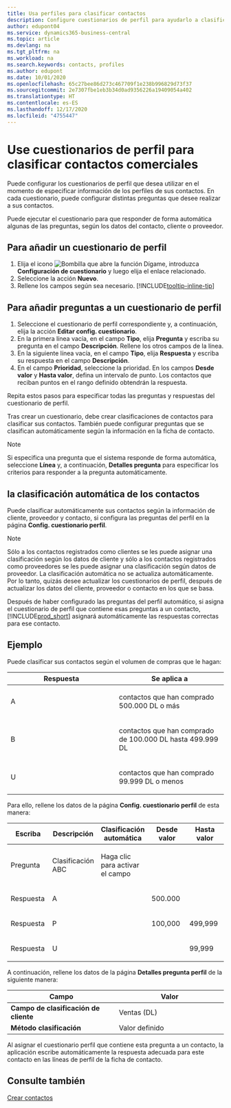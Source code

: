```yaml
---
title: Usa perfiles para clasificar contactos
description: Configure cuestionarios de perfil para ayudarlo a clasificar sus contactos comerciales
author: edupont04
ms.service: dynamics365-business-central
ms.topic: article
ms.devlang: na
ms.tgt_pltfrm: na
ms.workload: na
ms.search.keywords: contacts, profiles
ms.author: edupont
ms.date: 10/01/2020
ms.openlocfilehash: 65c27bee86d273c467709f1e238b996829d73f37
ms.sourcegitcommit: 2e7307fbe1eb3b34d0ad9356226a19409054a402
ms.translationtype: HT
ms.contentlocale: es-ES
ms.lasthandoff: 12/17/2020
ms.locfileid: "4755447"
---
```

# <a name="use-profile-questionnaires-to-classify-business-contacts"></a>Use cuestionarios de perfil para clasificar contactos comerciales
Puede configurar los cuestionarios de perfil que desea utilizar en el momento de especificar información de los perfiles de sus contactos. En cada cuestionario, puede configurar distintas preguntas que desee realizar a sus contactos.  

Puede ejecutar el cuestionario para que responder de forma automática algunas de las preguntas, según los datos del contacto, cliente o proveedor.  

## <a name="to-add-a-profile-questionnaire"></a>Para añadir un cuestionario de perfil
1.  Elija el icono ![Bombilla que abre la función Dígame](media/ui-search/search_small.png "Dígame qué desea hacer"), introduzca **Configuración de cuestionario** y luego elija el enlace relacionado.  
2.  Seleccione la acción **Nuevo**.  
3.  Rellene los campos según sea necesario. [!INCLUDE[tooltip-inline-tip](includes/tooltip-inline-tip_md.md)]  

## <a name="to-add-questions-to-a-profile-questionnaire"></a>Para añadir preguntas a un cuestionario de perfil
1.  Seleccione el cuestionario de perfil correspondiente y, a continuación, elija la acción **Editar config. cuestionario**.  
2.  En la primera línea vacía, en el campo **Tipo**, elija **Pregunta** y escriba su pregunta en el campo **Descripción**. Rellene los otros campos de la línea.  
3.  En la siguiente línea vacía, en el campo **Tipo**, elija **Respuesta** y escriba su respuesta en el campo **Descripción**.  
4.  En el campo **Prioridad**, seleccione la prioridad. En los campos **Desde valor** y **Hasta valor**, defina un intervalo de punto. Los contactos que reciban puntos en el rango definido obtendrán la respuesta.  

Repita estos pasos para especificar todas las preguntas y respuestas del cuestionario de perfil.

Tras crear un cuestionario, debe crear clasificaciones de contactos para clasificar sus contactos. También puede configurar preguntas que se clasifican automáticamente según la información en la ficha de contacto.  

> [!NOTE]
> Si especifica una pregunta que el sistema responde de forma automática, seleccione <STRONG>Línea</STRONG> y, a continuación, <STRONG>Detalles pregunta</STRONG> para especificar los criterios para responder a la pregunta automáticamente.

## <a name="the-automatic-classification-of-contacts"></a>la clasificación automática de los contactos
Puede clasificar automáticamente sus contactos según la información de cliente, proveedor y contacto, si configura las preguntas del perfil en la página **Config. cuestionario perfil**.  

> [!NOTE]
> Sólo a los contactos registrados como clientes se les puede asignar una clasificación según los datos de cliente y sólo a los contactos registrados como proveedores se les puede asignar una clasificación según datos de proveedor. La clasificación automática no se actualiza automáticamente. Por lo tanto, quizás desee actualizar los cuestionarios de perfil, después de actualizar los datos del cliente, proveedor o contacto en los que se basa.  

Después de haber configurado las preguntas del perfil automático, si asigna el cuestionario de perfil que contiene esas preguntas a un contacto, [!INCLUDE[prod_short](includes/prod_short.md)] asignará automáticamente las respuestas correctas para ese contacto.  

## <a name="example"></a>Ejemplo
Puede clasificar sus contactos según el volumen de compras que le hagan:

<table>
<colgroup>
<col style="width: 50%" />
<col style="width: 50%" />
</colgroup>
<thead>
<tr class="header">
<th><strong>Respuesta</strong></th>
<th><strong>Se aplica a</strong></th>
</tr>
</thead>
<tbody>
<tr class="odd">
<td><p>A</p></td>
<td><p>contactos que han comprado 500.000 DL o más</p></td>
</tr>
<tr class="even">
<td><p>B</p></td>
<td><p>contactos que han comprado de 100.000 DL hasta 499.999 DL</p></td>
</tr>
<tr class="odd">
<td><p>U</p></td>
<td><p>contactos que han comprado 99.999 DL o menos</p></td>
</tr>
</tbody>
</table>

Para ello, rellene los datos de la página **Config. cuestionario perfil** de esta manera:


<table>
<colgroup>
<col style="width: 20%" />
<col style="width: 20%" />
<col style="width: 20%" />
<col style="width: 20%" />
<col style="width: 20%" />
</colgroup>
<thead>
<tr class="header">
<th><strong>Escriba</strong></th>
<th><strong>Descripción</strong></th>
<th><strong>Clasificación automática</strong></th>
<th><strong>Desde valor</strong></th>
<th><strong>Hasta valor</strong></th>
</tr>
</thead>
<tbody>
<tr class="odd">
<td><p>Pregunta</p></td>
<td><p>Clasificación ABC</p></td>
<td><p>Haga clic para activar el campo</p></td>
<td><p> </p></td>
<td><p> </p></td>
</tr>
<tr class="even">
<td><p>Respuesta</p></td>
<td><p>A</p></td>
<td><p> </p></td>
<td><p>500.000</p></td>
<td><p> </p></td>
</tr>
<tr class="odd">
<td><p>Respuesta</p></td>
<td><p>P</p></td>
<td><p> </p></td>
<td><p>100,000</p></td>
<td><p>499,999</p></td>
</tr>
<tr class="even">
<td><p>Respuesta</p></td>
<td><p>U</p></td>
<td><p> </p></td>
<td><p> </p></td>
<td><p>99,999</p></td>
</tr>
</tbody>
</table>

A continuación, rellene los datos de la página **Detalles pregunta perfil** de la siguiente manera:
<table>
<colgroup>
<col style="width: 50%" />
<col style="width: 50%" />
</colgroup>
<thead>
<tr class="header">
<th><strong>Campo</strong></th>
<th><strong>Valor</strong></th>
</tr>
</thead>
<tbody>
<tr>
<td><strong>Campo de clasificación de cliente</strong></td>
<td><emphasis>Ventas (DL)</emphasis></td>
</tr>
<tr>
<td><strong>Método clasificación</strong></td>
<td><emphasis>Valor definido</emphasis></td>
</tr>
</tbody>
</table>

Al asignar el cuestionario perfil que contiene esta pregunta a un contacto, la aplicación escribe automáticamente la respuesta adecuada para este contacto en las líneas de perfil de la ficha de contacto.

## <a name="see-also"></a>Consulte también
[Crear contactos](marketing-create-contact-companies.md)  
